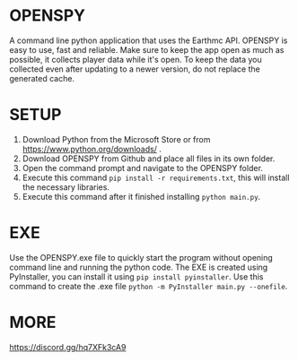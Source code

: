 # OPENSPY
A command line python application that uses the Earthmc API.
OPENSPY is easy to use, fast and reliable.
Make sure to keep the app open as much as possible, it collects player data while it's open.
To keep the data you collected even after updating to a newer version, do not replace the generated cache.

# SETUP
1. Download Python from the Microsoft Store or from https://www.python.org/downloads/ .
2. Download OPENSPY from Github and place all files in its own folder.
3. Open the command prompt and navigate to the OPENSPY folder.
4. Execute this command ``pip install -r requirements.txt``, this will install the necessary libraries.
5. Execute this command after it finished installing ``python main.py``.

# EXE
Use the OPENSPY.exe file to quickly start the program without
opening command line and running the python code.
The EXE is created using PyInstaller, you can install it using ``pip install pyinstaller``.
Use this command to create the .exe file ``python -m PyInstaller main.py --onefile``.

# MORE
https://discord.gg/hq7XFk3cA9
